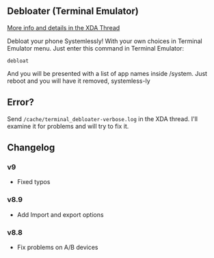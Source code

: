 ## Debloater (Terminal Emulator)
[More info and details in the XDA Thread](https://forum.xda-developers.com/apps/magisk/module-terminal-debloater-debloat-t3584163)

 Debloat your phone Systemlessly!
 With your own choices in Terminal Emulator menu.
 Just enter this command in Terminal Emulator:

	debloat
	
 And you will be presented with a list of app names inside /system.
 Just reboot and you will have it removed, systemless-ly
 
## Error?
 Send `/cache/terminal_debloater-verbose.log` in the XDA thread. I'll examine it for problems and will try to fix it.

## Changelog

### v9
* Fixed typos
### v8.9
* Add Import and export options
### v8.8
* Fix problems on A/B devices